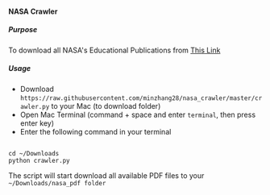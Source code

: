 #### NASA Crawler

##### Purpose
 To download all NASA's Educational Publications from [This Link](https://www.nasa.gov/audience/foreducators/topnav/materials/A-Z_Pubs.html)

##### Usage
- Download `https://raw.githubusercontent.com/minzhang28/nasa_crawler/master/crawler.py` to your Mac (to download folder)
- Open Mac Terminal (command + space and enter `terminal`, then press enter key)
- Enter the following command in your terminal 

```

cd ~/Downloads 
python crawler.py

```

The script will start download all available PDF files to your `~/Downloads/nasa_pdf folder`
